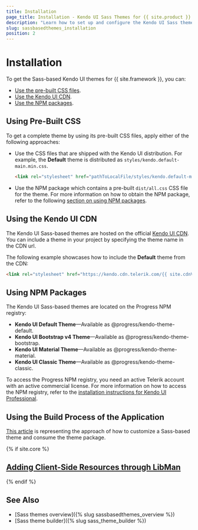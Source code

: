 ```yaml
---
title: Installation
page_title: Installation - Kendo UI Sass Themes for {{ site.product }} 
description: "Learn how to set up and configure the Kendo UI Sass themes for {{ site.product }}."
slug: sassbasedthemes_installation
position: 2
---
```


# Installation

To get the Sass-based Kendo UI themes for {{ site.framework }}, you can:

* [Use the pre-built CSS files](#using-the-pre-built-css).
* [Use the Kendo UI CDN](#using-the-kendo-ui-cdn).
* [Use the NPM packages](#using-npm-packages).

## Using Pre-Built CSS

To get a complete theme by using its pre-built CSS files, apply either of the following approaches:

- Use the CSS files that are shipped with the Kendo UI distribution. For example, the **Default** theme is distributed as `styles/kendo.default-main.min.css`.

  ```html
  <link rel="stylesheet" href="pathToLocalFile/styles/kendo.default-main.min.css" />
  ```

- Use the NPM package which contains a pre-built `dist/all.css` CSS file for the theme. For more information on how to obtain the NPM package, refer to the following [section on using NPM packages](#using-npm-packages).

## Using the Kendo UI CDN

The Kendo UI Sass-based themes are hosted on the official [Kendo UI CDN](https://docs.telerik.com/kendo-ui/intro/installation/cdn-service). You can include a theme in your project by specifying the theme name in the CDN url.

The following example showcases how to include the **Default** theme from the CDN:

```html
<link rel="stylesheet" href="https://kendo.cdn.telerik.com/{{ site.cdnVersion }}/styles/kendo.default-main.min.css" />
```

## Using NPM Packages

The Kendo UI Sass-based themes are located on the Progress NPM registry:

* **Kendo UI Default Theme**&mdash;Available as @progress/kendo-theme-default.
* **Kendo UI Bootstrap v4 Theme**&mdash;Available as @progress/kendo-theme-bootstrap.
* **Kendo UI Material Theme**&mdash;Available as @progress/kendo-theme-material.
* **Kendo UI Classic Theme**&mdash;Available as @progress/kendo-theme-classic.

To access the Progress NPM registry, you need an active Telerik account with an active commercial license. For more information on how to access the NPM registry, refer to the [installation instructions for Kendo UI Professional]({https://docs.telerik.com/kendo-ui/intro/installation/npm}#kendo-ui-professional).

## Using the Build Process of the Application

[This article](https://docs.telerik.com/kendo-ui/styles-and-layout/sass-themes/customization#using-the-build-process-of-the-application) is representing the approach of how to customize a Sass-based theme and consume the theme package.

{% if site.core %}
## [Adding Client-Side Resources through LibMan](https://docs.telerik.com/aspnet-core/installation/adding-client-side-resources/using-libman#adding-client-side-resources-through-libman)

{% endif %}

## See Also

* [Sass themes overview]({% slug sassbasedthemes_overview %})
* [Sass theme builder]({% slug sass_theme_builder %})